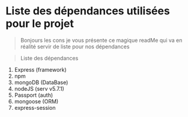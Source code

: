 # Liste des dépendances utilisées pour le projet

>Bonjours les cons je vous présente ce magique readMe qui va en  réalité servir de liste pour nos dépendances

>Liste des dépendances

1. Express (framework)
2. npm 
3. mongoDB (DataBase)
4. nodeJS (serv v5.7.1)
5. Passport (auth)
6. mongoose (ORM)
7. express-session
